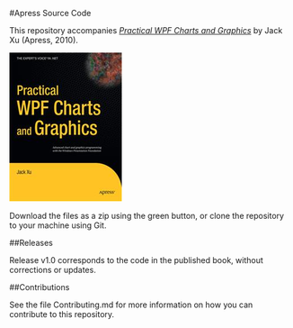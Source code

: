 #Apress Source Code

This repository accompanies [*Practical WPF Charts and Graphics*](http://www.apress.com/9781430224815) by Jack Xu (Apress, 2010).

![Cover image](9781430224815.jpg)

Download the files as a zip using the green button, or clone the repository to your machine using Git.

##Releases

Release v1.0 corresponds to the code in the published book, without corrections or updates.

##Contributions

See the file Contributing.md for more information on how you can contribute to this repository.
